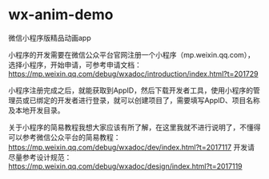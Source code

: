 # wx-anim-demo
微信小程序版精品动画app

小程序的开发需要在微信公众平台官网注册一个小程序（mp.weixin.qq.com），选择小程序，开始申请，可参考申请文档：https://mp.weixin.qq.com/debug/wxadoc/introduction/index.html?t=201729

小程序注册完成之后，就能获取到AppID，然后下载开发者工具，使用小程序的管理员或已绑定的开发者进行登录，就可以创建项目了，需要填写AppID、项目名称及本地开发目录。

关于小程序的简易教程我想大家应该有所了解，在这里我就不进行说明了，不懂得可以参考微信公众平台的简易教程：https://mp.weixin.qq.com/debug/wxadoc/dev/index.html?t=2017117 
开发请尽量参考设计规范：https://mp.weixin.qq.com/debug/wxadoc/design/index.html?t=2017119
